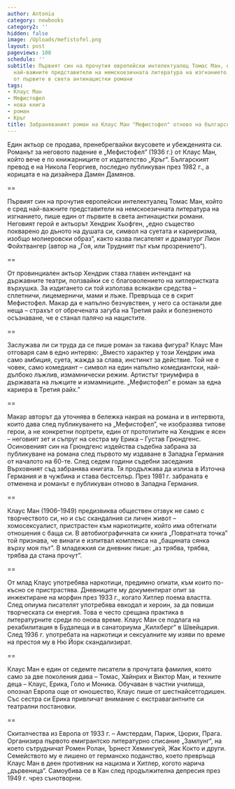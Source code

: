 ```yaml
---
author: Antonia
category: newbooks
category2: ''
hidden: false
image: /Uploads/mefistofel.png
layout: post
pageviews: 108
schedule: ''
subtitle: Първият син на прочутия европейски интелектуалец Томас Ман, който е сред
  най-важните представители на немскоезичната литература на изгнанието, пише един
  от първите в света антинацистки романи
tags:
- Клаус Ман
- Мефистофел
- нова книга
- роман
- Кръг
title: Забраняваният роман на Клаус Ман "Мефистофел" отново на български
---
```


Един актьор се продава, пренебрегвайки вкусовете и убежденията си. Романът за неговото падение е „Мефистофел“ (1936 г.) от Клаус Ман, който вече е по книжарниците от издателство „Кръг“. Българският превод е на Никола Георгиев, последно публикуван през 1982 г., а корицата е на дизайнера Дамян Дамянов. 

\==

Първият син на прочутия европейски интелектуалец Томас Ман, който е сред най-важните представители на немскоезичната литература на изгнанието, пише един от първите в света антинацистки романи. Неговият герой е актьорът Хендрик Хьофген, „едно същество покварено до дъното на душата си, символ на суетата и кариеризма, изобщо молиеровски образ“, както казва писателят и драматург Лион Фойхтвангер (автор на „Гоя, или Трудният път към прозрението“). 

\==

От провинциален актьор Хендрик става главен интендант на държавните театри, ползвайки се с благоволението на хитлеристката върхушка. За издигането си той използва всякакви средства – сплетничи, лицемерничи, мами и лъже. Превръща се в скрит Мефистофел. Макар да е напълно безчувствен, у него са останали две неща – страхът от обречената загуба на Третия райх и болезненото осъзнаване, че е станал палячо на нацистите. 

\==

Заслужава ли си труда да се пише роман за такава фигура? Клаус Ман отговаря сам в едно интервю: „Вместо характер у този Хендрик има само амбиция, суета, жажда за слава, инстинкт за действие. Той не е човек, само комедиант – символ на един напълно комедиантски, най-дълбоко лъжлив, измамнически режим. Артистът триумфира в държавата на лъжците и измамниците. „Мефистофел” е роман за една кариера в Третия райх.” 

\==

Макар авторът да уточнява в бележка накрая на романа и в интервюта, които дава след публикуването на „Мефистофел”, че изобразява типове герои, а не конкретни портрети, един от прототипите на Хендрик е ясен – неговият зет и съпруг на сестра му Ерика – Густав Грюндгенс. Осиновеният син на Грюндгенс издейства съдебна забрана за публикуване на романа след първото му издаване в Западна Германия от началото на 60-те. След седем години съдебни заседания Върховният съд забранява книгата. Тя продължава да излиза в Източна Германия и в чужбина и става бестселър. През 1981 г. забраната е отменена и романът е публикуван отново в Западна Германия.

\==

Клаус Ман (1906–1949) предизвиква обществен отзвук не само с творчеството си, но и със скандалния си личен живот – хомосексуалист, пристрастен към наркотиците, който има обтегнати отношения с баща си. В автобиографичната си книга „Повратната точка” той признава, че винаги е изпитвал комплекса на „бащината сянка върху моя път”. В младежкия си дневник пише: „аз трябва, трябва, трябва да стана прочут”. 

\==

От млад Клаус употребява наркотици, предимно опиати, към които по-късно се пристрастява. Дневниците му документират опит за инжектиране на морфин през 1933 г., когато Хитлер поема властта. След опиума писателят употребява евкодал и хероин, за да повиши творческата си енергия. Това е често срещана практика в литературните среди по онова време. Клаус Ман се подлага на рехабилитация в Будапеща и в санаториума „Килхберг“ в Швейцария. След 1936 г. употребата на наркотици и сексуалните му изяви по време на престоя му в Ню Йорк скандализират.

\==

Клаус Ман е един от седемте писатели в прочутата фамилия, която само за две поколения дава – Томас, Хайнрих и Виктор Ман, и техните деца – Клаус, Ерика, Голо и Моника. Обучаван в частни училища, опознал Европа още от юношество, Клаус пише от шестнайсетгодишен. Със сестра си Ерика привличат внимание с екстравагантните си театрални постановки. 

\==

Скиталчества из Европа от 1933 г. – Амстердам, Париж, Цюрих, Прага. Организира първото емигрантско литературно списание „Замлунг“, на което сътрудничат Ромен Ролан, Ърнест Хемингуей, Жак Кокто и други. Семейството му е лишено от германско поданство, което превръща Клаус Ман в деен противник на нацизма и Хитлер, когото нарича „дървеница“. Самоубива се в Кан след продължителна депресия през 1949 г. чрез сънотворни.